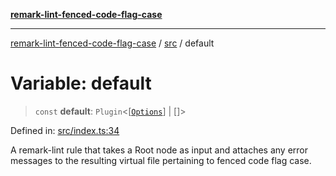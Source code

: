 [**remark-lint-fenced-code-flag-case**](../../README.md)

***

[remark-lint-fenced-code-flag-case](../../README.md) / [src](../README.md) / default

# Variable: default

> `const` **default**: `Plugin`\<\[[`Options`](../type-aliases/Options.md)\] \| \[\]\>

Defined in: [src/index.ts:34](https://github.com/Xunnamius/unified-utils/blob/fab1fe6fd9e384058e5cb5e8de8b1994677b5630/packages/remark-lint-fenced-code-flag-case/src/index.ts#L34)

A remark-lint rule that takes a Root node as input and attaches any error
messages to the resulting virtual file pertaining to fenced code flag case.
